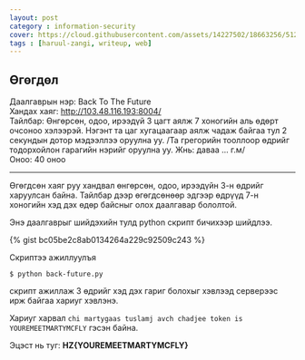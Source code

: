 ```yaml
---
layout: post
category : information-security
cover: https://cloud.githubusercontent.com/assets/14227502/18663256/51288f44-7f50-11e6-86f8-046bf052369c.jpg
tags : [haruul-zangi, writeup, web]
---
```

## Өгөгдөл
Даалгаврын нэр: Back To The Future <br/>
Хандах хаяг: http://103.48.116.193:8004/ <br/>
Тайлбар: Өнгөрсөн, одоо, ирээдүй 3 цагт аялж 7 хоногийн аль өдөрт очсоноо хэлээрэй. Нэгэнт та цаг хугацаагаар аялж чадаж байгаа тул 2 секундын дотор мэдээллээ оруулна уу. /Та грегорийн тооллоор өдрийг тодорхойлон гарагийн нэрийг оруулна уу. Жнь: даваа ... г.м/ <br/>
Оноо: 40 оноо

---

Өгөгдсөн хаяг руу хандвал өнгөрсөн, одоо, ирээдүйн 3-н өдрийг харуулсан байна. Тайлбар дээр өгөгдсөнөөр эдгээр өдрүүд 7-н хоногийн хэд дэх өдөр байсныг олох даалгавар бололтой.

Энэ даалгаврыг шийдэхийн тулд python скрипт бичихээр шийдлээ.

{% gist bc05be2c8ab0134264a229c92509c243 %}

Скриптээ ажиллуулъя

```
$ python back-future.py 
```

скрипт ажиллаж 3 өдрийг хэд дэх гариг болохыг хэвлээд серверээс ирж байгаа хариуг хэвлэнэ.

Хариуг харвал ``chi martygaas tuslamj avch chadjee token is YOUREMEETMARTYMCFLY`` гэсэн байна.

Эцэст нь туг: **HZ{YOUREMEETMARTYMCFLY}**
